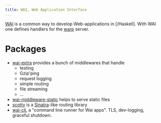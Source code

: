```yaml
---
title: WAI, Web Application Interface
...
```


[WAI](https://hackage.haskell.org/package/wai) is a common way to develop Web-applications in [/Haskell]. With WAI one defines handlers for the [warp](https://hackage.haskell.org/package/warp) server.

# Packages

- [wai-extra](https://hackage.haskell.org/package/wai-extra) provides a bunch of middlewares that handle
    - testing
    - Gzip'ping
    - request logging
    - simple routing
    - file streaming
    - ...
- [wai-middleware-static](https://hackage.haskell.org/package/wai-middleware-static) helps to serve static files
- [scotty](https://hackage.haskell.org/package/scotty) is a [Sinatra](http://sinatrarb.com/)-like routing library
- [wai-cli](https://hackage.haskell.org/package/wai-cli), a "command line runner for Wai apps". TLS, dev-logging, graceful shutdown.